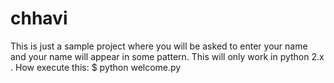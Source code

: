 # chhavi
This is just a sample project where you will be asked to enter your name and your name will appear in some pattern.
This will only work in python 2.x .
How execute this:
$ python welcome.py

